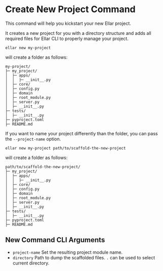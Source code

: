 # **Create New Project Command**
This command will help you kickstart your new Ellar project. 

It creates a new project for you with a directory structure and adds all required files for Ellar CLI to properly manage your project.

```shell
ellar new my-project
```

will create a folder as follows:
```angular2html
my-project/
├─ my_project/
│  ├─ apps/
│  │  ├─ __init__.py
│  ├─ core/
│  ├─ config.py
│  ├─ domain
│  ├─ root_module.py
│  ├─ server.py
│  ├─ __init__.py
├─ tests/
│  ├─ __init__.py
├─ pyproject.toml
├─ README.md

```
If you want to name your project differently than the folder, you can pass the `--project-name` option.

```shell
ellar new my-project path/to/scaffold-the-new-project
```
will create a folder as follows:
```angular2html
path/to/scaffold-the-new-project/
├─ my_project/
│  ├─ apps/
│  │  ├─ __init__.py
│  ├─ core/
│  ├─ config.py
│  ├─ domain
│  ├─ root_module.py
│  ├─ server.py
│  ├─ __init__.py
├─ tests/
│  ├─ __init__.py
├─ pyproject.toml
├─ README.md

```

## **New Command CLI Arguments**
- `project-name` Set the resulting project module name.
- `directory` Path to dump the scaffolded files. `.` can be used to select current directory.
